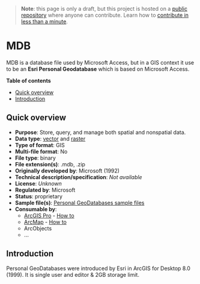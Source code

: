 > **Note**: this page is only a draft, but this project is hosted on a [public repository](https://github.com/hhkaos/awesome-arcgis) where anyone can contribute. Learn how to [contribute in less than a minute](https://github.com/hhkaos/awesome-arcgis/blob/master/CONTRIBUTING.md#contributions).

# MDB

MDB is a database file used by Microsoft Access, but in a GIS context it use to be an **Esri Personal Geodatabase** which is based on Microsoft Access.

<!-- START doctoc generated TOC please keep comment here to allow auto update -->
<!-- DON'T EDIT THIS SECTION, INSTEAD RE-RUN doctoc TO UPDATE -->
**Table of contents**

- [Quick overview](#quick-overview)
- [Introduction](#introduction)

<!-- END doctoc generated TOC please keep comment here to allow auto update -->

## Quick overview

* **Purpose**: Store, query, and manage both spatial and nonspatial data.
* **Data type**: [vector](../../../data-types/vector/README.md) and [raster](../../../data-types/raster/README.md)
* **Type of format**: GIS
* **Multi-file format**: No
* **File type**: binary
* **File extension(s)**: .mdb, .zip
* **Originally developed by**: Microsoft (1992)
* **Technical description/specification**: *Not available*
* **License**: *Unknown*
* **Regulated by**: Microsoft
* **Status**: proprietary
* **Sample file(s)**: [Personal GeoDatabases sample files](https://www.state.nj.us/transportation/refdata/countysidewalks/downloads.shtm)
* **Consumable by**:
    * [ArcGIS Pro](../../../../products/arcgis-desktop/arcgis-pro/README.md) - [How to](http://pro.arcgis.com/en/pro-app/help/projects/connect-to-a-database.htm)
    * [ArcMap](../../../../products/arcgis-desktop/arcmap-arccatalog/README.md) - [How to](http://desktop.arcgis.com/en/arcmap/latest/manage-data/using-arccatalog/connect-to-file-or-personal-geodatabase.htm)
    * ArcObjects
    * ...

## Introduction

Personal GeoDatabases were introduced by Esri in ArcGIS for Desktop 8.0 (1999). It is single user and editor & 2GB storage limit.

